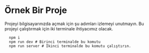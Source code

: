 # Örnek Bir Proje

Projeyi bilgisayarınızda açmak için şu adımları izlemeyi unutmayın. Bu projeyi çalıştırmak için iki terminale ihtiyacımız olacak.

```shell
  npm i
  npm run dev # Birinci terminalde bu komutu
  npm run server # İkinci terminalde bu komutu çalıştırın.
```
